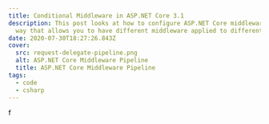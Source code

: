 ```yaml
---
title: Conditional Middleware in ASP.NET Core 3.1
description: This post looks at how to configure ASP.NET Core middleware in a
  way that allows you to have different middleware applied to different routes.
date: 2020-07-30T18:27:26.843Z
cover:
  src: request-delegate-pipeline.png
  alt: ASP.NET Core Middleware Pipeline
  title: ASP.NET Core Middleware Pipeline
tags:
  - code
  - csharp
---
```

f